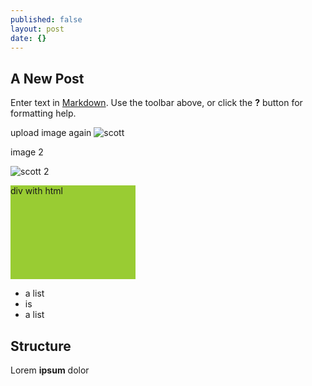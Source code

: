 ```yaml
---
published: false
layout: post
date: {}
---
```




## A New Post

Enter text in [Markdown](http://daringfireball.net/projects/markdown/). Use the toolbar above, or click the **?** button for formatting help.

upload image again
![scott]({{site.baseurl}}/_posts/scott.jpg)


image 2

![scott 2]({{site.baseurl}}/images/scott.jpg)


<!---
Comment #1 with three opening dashes
-->

[comment]: <> (Comment #2. Hope this one works)

<div class="someclass" style="display:block; width: 200px; height: 150px; background-color:#99cc33;">div with html</div>

- a list
- is
- a list

## Structure

Lorem **ipsum** dolor
